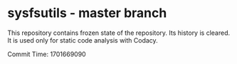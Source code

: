 # sysfsutils - master branch

This repository contains frozen state of the repository.
Its history is cleared. It is used only for static code
analysis with Codacy.

Commit Time: 1701669090